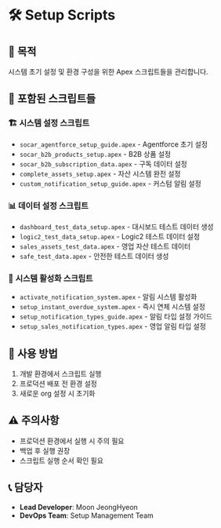 # 🛠️ Setup Scripts

## 🎯 목적
시스템 초기 설정 및 환경 구성을 위한 Apex 스크립트들을 관리합니다.

## 📁 포함된 스크립트들

### 🏗️ **시스템 설정 스크립트**
- `socar_agentforce_setup_guide.apex` - Agentforce 초기 설정
- `socar_b2b_products_setup.apex` - B2B 상품 설정
- `socar_b2b_subscription_data.apex` - 구독 데이터 설정
- `complete_assets_setup.apex` - 자산 시스템 완전 설정
- `custom_notification_setup_guide.apex` - 커스텀 알림 설정

### 📊 **데이터 설정 스크립트**
- `dashboard_test_data_setup.apex` - 대시보드 테스트 데이터 생성
- `logic2_test_data_setup.apex` - Logic2 테스트 데이터 설정
- `sales_assets_test_data.apex` - 영업 자산 테스트 데이터
- `safe_test_data.apex` - 안전한 테스트 데이터 생성

### 🔧 **시스템 활성화 스크립트**
- `activate_notification_system.apex` - 알림 시스템 활성화
- `setup_instant_overdue_system.apex` - 즉시 연체 시스템 설정
- `setup_notification_types_guide.apex` - 알림 타입 설정 가이드
- `setup_sales_notification_types.apex` - 영업 알림 타입 설정

## 🚀 사용 방법
1. 개발 환경에서 스크립트 실행
2. 프로덕션 배포 전 환경 설정
3. 새로운 org 설정 시 초기화

## ⚠️ 주의사항
- 프로덕션 환경에서 실행 시 주의 필요
- 백업 후 실행 권장
- 스크립트 실행 순서 확인 필요

## 📞 담당자
- **Lead Developer**: Moon JeongHyeon
- **DevOps Team**: Setup Management Team
